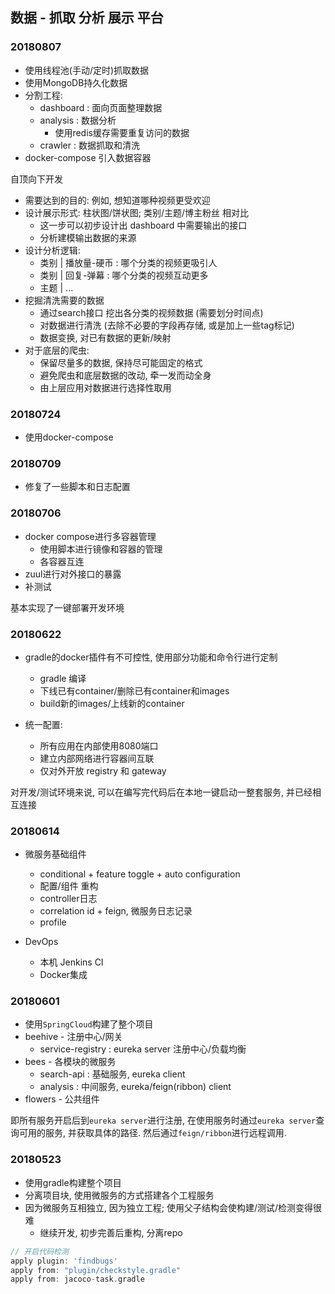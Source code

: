 ## 数据 - 抓取 分析 展示 平台

### 20180807
* 使用线程池(手动/定时)抓取数据
* 使用MongoDB持久化数据
* 分割工程:
  * dashboard : 面向页面整理数据
  * analysis : 数据分析
    * 使用redis缓存需要重复访问的数据
  * crawler : 数据抓取和清洗
* docker-compose 引入数据容器


自顶向下开发
- 需要达到的目的: 例如, 想知道哪种视频更受欢迎
- 设计展示形式: 柱状图/饼状图; 类别/主题/博主粉丝 相对比
  - 这一步可以初步设计出 dashboard 中需要输出的接口
  - 分析建模输出数据的来源
- 设计分析逻辑: 
  - 类别 | 播放量-硬币 : 哪个分类的视频更吸引人
  - 类别 | 回复-弹幕 : 哪个分类的视频互动更多
  - 主题 | ...
- 挖掘清洗需要的数据 
  - 通过search接口 挖出各分类的视频数据 (需要划分时间点)
  - 对数据进行清洗 (去除不必要的字段再存储, 或是加上一些tag标记)
  - 数据变换, 对已有数据的更新/映射
- 对于底层的爬虫: 
  - 保留尽量多的数据, 保持尽可能固定的格式
  - 避免爬虫和底层数据的改动, 牵一发而动全身
  - 由上层应用对数据进行选择性取用

### 20180724
* 使用docker-compose

### 20180709
* 修复了一些脚本和日志配置

### 20180706
* docker compose进行多容器管理
  * 使用脚本进行镜像和容器的管理
  * 各容器互连
* zuul进行对外接口的暴露
* 补测试

基本实现了一键部署开发环境

### 20180622
* gradle的docker插件有不可控性, 使用部分功能和命令行进行定制
  * gradle 编译
  * 下线已有container/删除已有container和images
  * build新的images/上线新的container

* 统一配置:
  * 所有应用在内部使用8080端口
  * 建立内部网络进行容器间互联
  * 仅对外开放 registry 和 gateway
  
对开发/测试环境来说, 可以在编写完代码后在本地一键启动一整套服务, 并已经相互连接

### 20180614
* 微服务基础组件
  * conditional + feature toggle + auto configuration
  * 配置/组件 重构
  * controller日志
  * correlation id + feign, 微服务日志记录
  * profile
   
* DevOps 
  * 本机 Jenkins CI
  * Docker集成

### 20180601
* 使用`SpringCloud`构建了整个项目
* beehive - 注册中心/网关
  - service-registry : eureka server 注册中心/负载均衡
* bees - 各模块的微服务
  - search-api : 基础服务, eureka client
  - analysis : 中间服务, eureka/feign(ribbon) client
* flowers - 公共组件


即所有服务开启后到`eureka server`进行注册,
 在使用服务时通过`eureka server`查询可用的服务, 并获取具体的路径.
 然后通过`feign/ribbon`进行远程调用.


### 20180523 
* 使用gradle构建整个项目
* 分离项目块, 使用微服务的方式搭建各个工程服务
* 因为微服务互相独立, 因为独立工程; 使用父子结构会使构建/测试/检测变得很难
  * 继续开发, 初步完善后重构, 分离repo
  
```groovy
// 开启代码检测
apply plugin: 'findbugs'
apply from: "plugin/checkstyle.gradle"
apply from: jacoco-task.gradle
```
